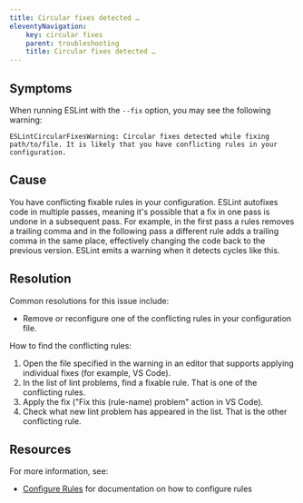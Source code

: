 ```yaml
---
title: Circular fixes detected …
eleventyNavigation:
    key: circular fixes
    parent: troubleshooting
    title: Circular fixes detected …
---
```


## Symptoms

When running ESLint with the `--fix` option, you may see the following warning:

```plaintext
ESLintCircularFixesWarning: Circular fixes detected while fixing path/to/file. It is likely that you have conflicting rules in your configuration.
```

## Cause

You have conflicting fixable rules in your configuration. ESLint autofixes code in multiple passes, meaning it's possible that a fix in one pass is undone in a subsequent pass. For example, in the first pass a rules removes a trailing comma and in the following pass a different rule adds a trailing comma in the same place, effectively changing the code back to the previous version. ESLint emits a warning when it detects cycles like this.

## Resolution

Common resolutions for this issue include:

* Remove or reconfigure one of the conflicting rules in your configuration file.

How to find the conflicting rules:

1. Open the file specified in the warning in an editor that supports applying individual fixes (for example, VS Code).
1. In the list of lint problems, find a fixable rule. That is one of the conflicting rules.
1. Apply the fix ("Fix this (rule-name) problem" action in VS Code).
1. Check what new lint problem has appeared in the list. That is the other conflicting rule.

## Resources

For more information, see:

* [Configure Rules](../configure/rules) for documentation on how to configure rules
